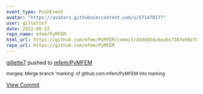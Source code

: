 ```yaml
---
event_type: PushEvent
avatar: "https://avatars.githubusercontent.com/u/57147017?"
user: gillette7
date: 2022-06-22
repo_name: mfem/PyMFEM
html_url: https://github.com/mfem/PyMFEM/commit/d3dd45dc6ea6c738fe08e7812b7ebf4d7a3dc969
repo_url: https://github.com/mfem/PyMFEM
---
```


<a href='https://github.com/gillette7' target='_blank'>gillette7</a> pushed to <a href='https://github.com/mfem/PyMFEM' target='_blank'>mfem/PyMFEM</a>

<small>mergeq:
Merge branch 'marking' of github.com:mfem/PyMFEM into marking</small>

<a href='https://github.com/mfem/PyMFEM/commit/d3dd45dc6ea6c738fe08e7812b7ebf4d7a3dc969' target='_blank'>View Commit</a>